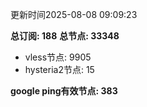 更新时间2025-08-08 09:09:23

**总订阅: 188**
**总节点: 33348**
- vless节点: 9905
- hysteria2节点: 15

**google ping有效节点: 383**
